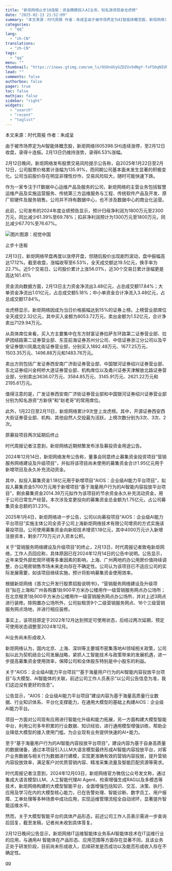 ```yaml
---
title: "新炬网络止步10连板：资金腾挪投入AI业务，知名游资现身龙虎榜"
date: "2025-02-13 21:52:09"
summary: "本文来源：时代周报 作者：朱成呈由于被市场界定为AI智能体概念股，新炬网络(605398.SH)连续..."
categories:
  - "qq"
lang:
  - "zh-CN"
translations:
  - "zh-CN"
tags:
  - "qq"
menu: ""
thumbnail: "https://inews.gtimg.com/om_ls/OSOnUUyGZDZVx9dNgY-fvF5OqNIUNdw1WMgqEqqwXP3hQAA_640360/0"
lead: ""
comments: false
authorbox: false
pager: true
toc: false
mathjax: false
sidebar: "right"
widgets:
  - "search"
  - "recent"
  - "taglist"
---
```


本文来源：时代周报 作者：朱成呈

由于被市场界定为AI智能体概念股，新炬网络(605398.SH)连续涨停，至2月12日收盘，录得十连板。2月13日仍维持涨势，录得6.53%涨幅。

2月12日晚间，新炬网络发布股票交易风险提示公告称，自2025年1月22日至2月12日，公司股票价格累计涨幅为135.91%，而同期公司基本面未发生显著的积极变化。公司当前股价存在明显非理性炒作，交易风险较大，随时可能快速下跌。

作为一家专注于IT数据中心运维产品及服务的公司，新炬网络的主营业务包括智慧运维产品及实施运营服务、传统第三方运维服务与工程、传统软件产品及开发、原厂软硬件及服务销售。公司并不持有数据中心，也不涉及数据中心的商业化运营。

此前，公司发布的2024年度业绩预告显示，预计归母净利润为1800万元至2300万元，同比减少61.39%至69.78%；扣非净利润预计为1300万元至1800万元，同比减少67.70%至76.67%。

![图片](https://inews.gtimg.com/om_bt/O58rL8lOBJflQeLy5pUtGxkBHCvUzRE7ZSS8-y6ZrfX5UAA/641)图源：视觉中国

止步十连板

2月13日，新炬网络早盘再度以涨停开盘，但随后股价出现剧烈波动，盘中振幅高达17.12%。截至收盘，涨幅收窄至6.53%，全天成交额达19.5亿元，换手率为22.7%。近5个交易日，公司股价累计上涨56.01%，近30个交易日累计涨幅更是高达161.41%

资金流向数据方面，2月13日主力资金净流出3.48亿元，占总成交额17.84%；大单资金净流出1.01亿元，占总成交额5.18%；中小单资金合计净流入3.48亿元，占总成交额17.84%。

龙虎榜显示，新炬网络因成为当日价格振幅达到15%的证券上榜。上榜营业部席位全天成交2.32亿元，其中买入金额为8053.72万元，卖出金额为1.52亿元，合计净卖出7129.94万元。

从具体席位来看，买入方主要集中在东方财富证券拉萨东环路第二证券营业部、拉萨团结路第二证券营业部、东亚前海证券苏州分公司、中信证券浙江分公司以及平安证券银川凤凰北街证券营业部，分别买入1892.48万元、1677.25万元、1503.35万元、1496.88万元和1483.76万元。

卖出方则包括广发证券西安南广济街证券营业部、中国银河证券绍兴证券营业部、东北证券绍兴金柯桥大道证券营业部、机构席位以及甬兴证券天津解放北路证券营业部，分别卖出3636.07万元、3584.85万元、3145.91万元、2621.22万元和2195.61万元。

值得注意的是，广发证券西安南广济街证券营业部和中国银河证券绍兴证券营业部分别为知名游资“方新侠”和“赵老哥”的常用席位。

此外，1月22日至2月11日，新炬网络累计9次登上龙虎榜。其中，开源证券西安西大街证券营业部、机构、其他自然人交投最为活跃，上榜次数分别为3次、3次、2次。

原募投项目两次延期后终止

时代周报记者注意到，新炬网络近期频繁发布涉及募投资金用途公告。

2024年12月14日，新炬网络发布公告称，董事会同意终止募集资金投资项目“营销服务网络建设及升级项目”，并拟将该项目尚未使用的募集资金合计1.95亿元用于新增项目及永久补充流动资金。

其中，拟投入募集资金1.18亿元用于新增项目“AIOS：企业级AI能力平台项目”，拟投入募集资金5700万元用于新增项目“基于海量用户行为的AI智能内容投放平台项目”，剩余募集资金2014.39万元拟作为该项目的节余资金永久补充流动资金，用于公司日常生产经营。本次涉及变更投向的募集资金总金额为1.75亿元，占公司募集资金总额的31.23%。

2025年1月4日，新炬网络进一步公告，公司以向募投项目“AIOS：企业级AI能力平台项目”实施主体公司全资子公司上海新炬网络技术有限公司增资的方式实施该募投项目。公司使用募集资金向新炬技术增资1.18亿元，其中4000万元计入新增注册资本，剩余7770万元计入资本公积。

关于“营销服务网络建设及升级项目”的终止，2月13日，时代周报记者致电新炬网络，工作人员回应称，具体原因已在2024年12月14日的公告中说明。公告显示，近年来受外部宏观环境等多重因素的影响，上海、广州两地的办公用房价值持续调整，办公用房销售市场未来走向存在不确定性。公司认为该项目已不适应公司的实际发展需要，如该项目继续实施，预计将影响募集资金使用效率。

根据新炬网络《首次公开发行股票招股说明书》，“营销服务网络建设及升级项目”拟在上海和广州各购置1处900平方米办公楼用作一级营销服务网点办公场所；在北京租赁1处900平方米办公楼用作一级营销服务网点办公场所，并对上述3网点进行装修。除购置办公场所外，公司拟租赁9个二级营销服务网点、16个三级营销服务网点场地，并进行相应装修。

事实上，该项目原定于2022年12月达到预定可使用状态，后经过两次延期，预定可使用状态调整至2024年12月。

AI业务尚未形成收入

新炬网络认为，国内北京、上海、深圳等主要城市密集落地AI领域相关政策，公司拟以此为契机结合公司发展战略，紧抓人工智能技术与政策带来的发展机遇，进一步提高募集资金使用效率，保障公司和全体股东特别是中小股东的利益。

关于“AIOS：企业级AI能力平台项目”“基于海量用户行为的AI智能内容投放平台项目”与大模型、AI智能体的关联，前述公司工作人员表示“以公司公告信息为准，我们这边没有更好的信息”。

公告显示，“AIOS：企业级AI能力平台项目”建设内容为基于海量高质量行业数据、行业知识体系、平台化支撑能力，在通用大模型的基础上构建AIOS：企业级AI能力平台。

项目一方面对公司现有应用进行智能化升级和能力拓展，另一方面构建大模型智能中台，利用公司多年积累的行业数据、知识经验，进行通用模型增强训练，帮助企业降低大模型的接入使用门槛，为企业现有业务提供快速的AI+能力。

至于“基于海量用户行为的AI智能内容投放平台项目”，建设内容为基于自身高质量的数据储备，通过本项目引入LLM大语言模型最终形成AI智能内容投放平台，对客户业务数据与相关行为数据进行建模，实现更准确有效的营销内容投放，提升营销内容投放效率，满足客户对优质营销内容、精准采集流量及智能匹配资源等需求。

时代周报记者注意到，2024年12月03日，新炬网络官方微信公众号发文称，通过集成大语言模型LLM、人工智能代理AI Agent、检索增强生成RAG以及多模态等技术，新炬网络构建的大模型智能平台，全面增强包括知识、交互、决策、执行、应用及学习在内的大模型核心能力，已在告警处理、智能诊断、数字员工、用户报障、工单处理等多种场景中成功应用，实现运维管理流程全自动闭环，显著提升智能运维水平。

然而，关于大模型智能平台的具体产品形态，前述公司工作人员表示需进一步查询后回复，截至发稿，记者尚未收到具体答复。

2月12日晚间公告显示，新炬网络IT运维智能体业务系AI智能体技术在IT运维行业的应用，与通用AI 智能体在产品形态、应用范围等方面存在显著不同，且该业务正处于研发阶段，目前尚未形成收入，后续研发是否成功以及能否形成收入存在不确定性。

[qq](https://new.qq.com/rain/a/20250213A08VD500)
